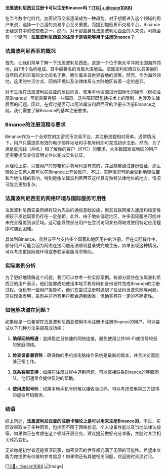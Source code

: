 **法属波利尼西亚注册卡可以注册Binance吗？[[TG💪+ @esim1088](https://t.me/s/esim1088)]**

在当今数字化时代，加密货币交易逐渐成为一种趋势。对于想要进入这个领域的用户来说，选择一个合适的交易平台至关重要。而提到加密货币交易平台，Binance无疑是其中的佼佼者之一。然而，对于那些身处法属波利尼西亚的人来说，可能会有一个疑问：**法属波利尼西亚的注册卡是否能够用于注册Binance？**

### 法属波利尼西亚的概况

首先，让我们简单了解一下法属波利尼西亚。这是一个位于南太平洋的法国海外领地，由118个岛屿组成，其中最著名的当属大溪地岛。法属波利尼西亚以其美丽的自然风光和丰富的文化闻名于世，吸引着来自世界各地的游客。然而，作为海外领地，这里的生活方式、网络环境以及法律体系与大陆地区有着一定的差异。

对于生活在法属波利尼西亚的居民而言，使用本地资源进行国际化的操作（例如注册Binance）可能需要克服一些障碍。这些障碍既包括技术上的限制，也涉及法律层面的问题。因此，在探讨是否可以用法属波利尼西亚的注册卡注册Binance之前，我们需要了解Binance的基本注册要求。

### Binance的注册流程与要求

Binance作为一个全球性的加密货币交易平台，其注册流程相对简单。通常情况下，用户只需提供有效的电子邮件地址和手机号码即可完成初步注册。然而，为了满足反洗钱（AML）和了解你的客户（KYC）的要求，大多数国家或地区的用户还需要提交身份证明文件以完成实名认证。

从理论上讲，只要用户的邮箱和手机号码是有效的，并且能够通过身份验证，那么理论上任何人都可以在Binance上开设账户。不过，实际情况可能会受到地理位置和当地法规的影响。特别是像法属波利尼西亚这样具有独特法律地位的地方，情况可能会更加复杂。

### 法属波利尼西亚的网络环境与国际服务可用性

法属波利尼西亚虽然拥有较为先进的通信基础设施，但其互联网接入速度和稳定性相较于发达国家仍存在一定差距。此外，由于地处偏远地区，许多国际服务可能并未完全覆盖到该区域。这可能导致部分用户在尝试访问某些网站或使用特定应用程序时遇到困难。

具体到Binance，虽然该平台支持多个国家和地区用户的注册，但在实际操作中，部分用户可能会因为网络连接问题无法顺利登录或完成注册。如果出现这种情况，可以考虑更换网络环境或者联系客服寻求帮助。

### 实际案例分析

为了更好地理解这个问题，我们可以参考一些实际案例。有部分居住在法属波利尼西亚的用户表示，他们能够成功使用本地手机号码和身份证件完成Binance的注册过程。但也有一些用户报告称，他们在尝试注册时遇到了验证码发送失败等问题。这些现象表明，虽然并非所有用户都会遇到困难，但确实存在一定的不确定性。

### 如何解决潜在问题？

如果你是一位希望在法属波利尼西亚使用本地注册卡注册Binance的用户，可以尝试以下几种方法来提高成功率：

1. **确保网络畅通**：选择稳定且快速的网络连接，避免使用公共Wi-Fi或信号较弱的家庭网络。
   
2. **检查设备兼容性**：确保你的手机或电脑操作系统是最新的版本，并且浏览器能够正常工作。
   
3. **联系客服支持**：如果在注册过程中遇到问题，可以直接联系Binance的客服团队，他们通常会提供及时的帮助。
   
4. **使用虚拟号码**：如果本地手机号码难以接收验证码，可以考虑使用第三方提供的虚拟号码服务。

### 结语

综上所述，**法属波利尼西亚的注册卡理论上是可以用来注册Binance的**。不过，实际效果取决于多种因素，包括但不限于网络状况、个人设备性能以及当地法律法规等。如果你正在考虑在这个领域开展业务，建议提前做好充分准备，并随时关注相关政策变化。

无论你是初学者还是资深玩家，加密货币的世界都充满了无限的可能性。希望本文能为你提供有价值的参考信息！如果你还有其他相关问题，欢迎随时交流讨论。

[[TG💪+ @esim1088](https://t.me/s/esim1088) ![Image](https://i.postimg.cc/4NQfJmqS/Snipaste-2025-05-13-00-14-12.png)]
